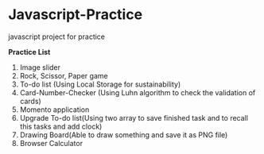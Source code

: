 # Javascript-Practice
 javascript project for practice

**Practice List**   
1. Image slider
2. Rock, Scissor, Paper game
3. To-do list (Using Local Storage for sustainability)
4. Card-Number-Checker (Using Luhn algorithm to check the validation of cards)
5. Momento application
6. Upgrade To-do list(Using two array to save finished task and to recall this tasks and add clock)
7. Drawing Board(Able to draw something and save it as PNG file)
8. Browser Calculator
